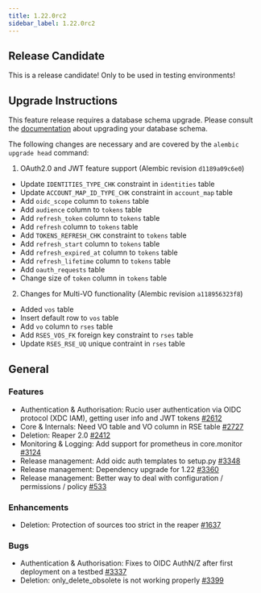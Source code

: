 ```yaml
---
title: 1.22.0rc2
sidebar_label: 1.22.0rc2
---
```


## Release Candidate

This is a release candidate! Only to be used in testing environments!

## Upgrade Instructions

This feature release requires a database schema upgrade. Please consult the [documentation](https://rucio.readthedocs.io/en/latest/database.html) about upgrading your database schema.

The following changes are necessary and are covered by the `alembic upgrade head` command:

1. OAuth2.0 and JWT feature support (Alembic revision `d1189a09c6e0`)

  - Update `IDENTITIES_TYPE_CHK` constraint in `identities` table
  - Update `ACCOUNT_MAP_ID_TYPE_CHK` constraint in `account_map` table
  - Add `oidc_scope` column to `tokens` table
  - Add `audience` column to `tokens` table
  - Add `refresh_token` column to `tokens` table
  - Add `refresh` column to `tokens` table
  - Add `TOKENS_REFRESH_CHK` constraint to `tokens` table
  - Add `refresh_start` column to `tokens` table
  - Add `refresh_expired_at` column to `tokens` table
  - Add `refresh_lifetime` column to `tokens` table
  - Add `oauth_requests` table
  - Change size of `token` column in `tokens` table
  
2. Changes for Multi-VO functionality (Alembic revision `a118956323f8`)

  - Added `vos` table
  - Insert default row to `vos` table
  - Add `vo` column to `rses` table
  - Add `RSES_VOS_FK` foreign key constraint to `rses` table
  - Update `RSES_RSE_UQ` unique contraint in `rses` table
 
## General

### Features

- Authentication & Authorisation: Rucio user authentication via OIDC protocol (XDC IAM), getting user info and JWT tokens [#2612](https://github.com/rucio/rucio/issues/2612)
- Core & Internals: Need VO table and VO column in RSE table [#2727](https://github.com/rucio/rucio/issues/2727)
- Deletion: Reaper 2.0 [#2412](https://github.com/rucio/rucio/issues/2412)
- Monitoring & Logging: Add support for prometheus in core.monitor [#3124](https://github.com/rucio/rucio/issues/3124)
- Release management: Add oidc auth templates to setup.py [#3348](https://github.com/rucio/rucio/issues/3348)
- Release management: Dependency upgrade for 1.22 [#3360](https://github.com/rucio/rucio/issues/3360)
- Release management: Better way to deal with configuration / permissions / policy [#533](https://github.com/rucio/rucio/issues/533)

### Enhancements

- Deletion: Protection of sources too strict in the reaper [#1637](https://github.com/rucio/rucio/issues/1637)

### Bugs

- Authentication & Authorisation: Fixes to OIDC AuthN/Z after first deployment on a testbed [#3337](https://github.com/rucio/rucio/issues/3337)
- Deletion: only_delete_obsolete is not working properly [#3399](https://github.com/rucio/rucio/issues/3399)
